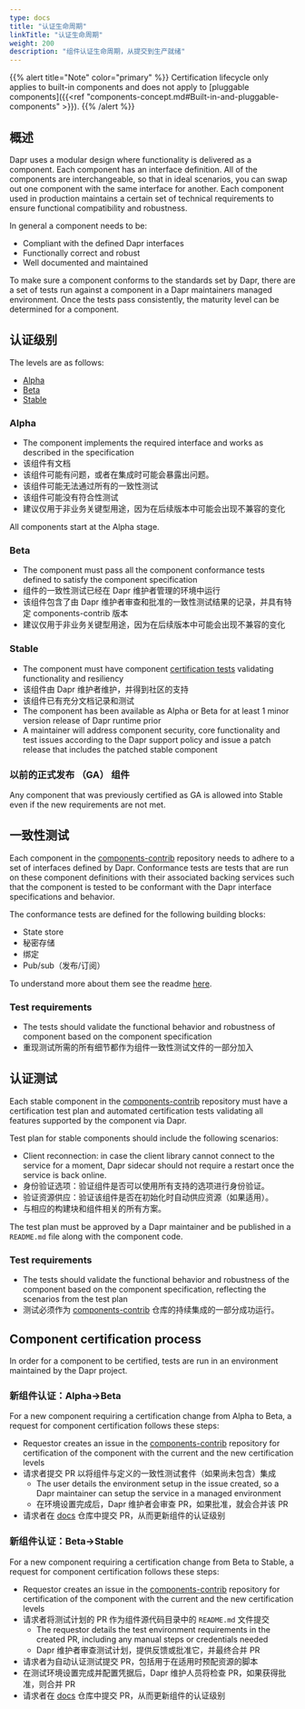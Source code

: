 ```yaml
---
type: docs
title: "认证生命周期"
linkTitle: "认证生命周期"
weight: 200
description: "组件认证生命周期，从提交到生产就绪"
---
```


{{% alert title="Note" color="primary" %}}
Certification lifecycle only applies to built-in components and does not apply to [pluggable components]({{<ref "components-concept.md#Built-in-and-pluggable-components" >}}).
{{% /alert %}}

## 概述

Dapr uses a modular design where functionality is delivered as a component. Each component has an interface definition. All of the components are interchangeable, so that in ideal scenarios, you can swap out one component with the same interface for another. Each component used in production maintains a certain set of technical requirements to ensure functional compatibility and robustness.

In general a component needs to be:

- Compliant with the defined Dapr interfaces
- Functionally correct and robust
- Well documented and maintained

To make sure a component conforms to the standards set by Dapr, there are a set of tests run against a component in a Dapr maintainers managed environment. Once the tests pass consistently, the maturity level can be determined for a component.

## 认证级别

The levels are as follows:

- [Alpha](#alpha)
- [Beta](#beta)
- [Stable](#stable)

### Alpha

- The component implements the required interface and works as described in the specification
- 该组件有文档
- 该组件可能有问题，或者在集成时可能会暴露出问题。
- 该组件可能无法通过所有的一致性测试
- 该组件可能没有符合性测试
- 建议仅用于非业务关键型用途，因为在后续版本中可能会出现不兼容的变化

All components start at the Alpha stage.

### Beta

- The component must pass all the component conformance tests defined to satisfy the component specification
- 组件的一致性测试已经在 Dapr 维护者管理的环境中运行
- 该组件包含了由 Dapr 维护者审查和批准的一致性测试结果的记录，并具有特定 components-contrib 版本
- 建议仅用于非业务关键型用途，因为在后续版本中可能会出现不兼容的变化

### Stable

- The component must have component [certification tests](#certification-tests) validating functionality and resiliency
- 该组件由 Dapr 维护者维护，并得到社区的支持
- 该组件已有充分文档记录和测试
- The component has been available as Alpha or Beta for at least 1 minor version release of Dapr runtime prior
- A maintainer will address component security, core functionality and test issues according to the Dapr support policy and issue a patch release that includes the patched stable component

### 以前的正式发布 （GA） 组件

Any component that was previously certified as GA is allowed into Stable even if the new requirements are not met.

## 一致性测试

Each component in the [components-contrib](https://github.com/dapr/components-contrib) repository needs to adhere to a set of interfaces defined by Dapr. Conformance tests are tests that are run on these component definitions with their associated backing services such that the component is tested to be conformant with the Dapr interface specifications and behavior.

The conformance tests are defined for the following building blocks:

- State store
- 秘密存储
- 绑定
- Pub/sub（发布/订阅）

To understand more about them see the readme [here](https://github.com/dapr/components-contrib/blob/master/tests/conformance/README.md).

### Test requirements

- The tests should validate the functional behavior and robustness of component based on the component specification
- 重现测试所需的所有细节都作为组件一致性测试文件的一部分加入

## 认证测试

Each stable component in the [components-contrib](https://github.com/dapr/components-contrib) repository must have a certification test plan and automated certification tests validating all features supported by the component via Dapr.

Test plan for stable components should include the following scenarios:

- Client reconnection: in case the client library cannot connect to the service for a moment, Dapr sidecar should not require a restart once the service is back online.
- 身份验证选项：验证组件是否可以使用所有支持的选项进行身份验证。
- 验证资源供应：验证该组件是否在初始化时自动供应资源（如果适用）。
- 与相应的构建块和组件相关的所有方案。

The test plan must be approved by a Dapr maintainer and be published in a `README.md` file along with the component code.

### Test requirements

- The tests should validate the functional behavior and robustness of the component based on the component specification, reflecting the scenarios from the test plan
- 测试必须作为 [components-contrib](https://github.com/dapr/components-contrib) 仓库的持续集成的一部分成功运行。

## Component certification process

In order for a component to be certified, tests are run in an environment maintained by the Dapr project.

### 新组件认证：Alpha->Beta

For a new component requiring a certification change from Alpha to Beta, a request for component certification follows these steps:

- Requestor creates an issue in the [components-contrib](https://github.com/dapr/components-contrib) repository for certification of the component with the current and the new certification levels
- 请求者提交 PR 以将组件与定义的一致性测试套件（如果尚未包含）集成
  - The user details the environment setup in the issue created, so a Dapr maintainer can setup the service in a managed environment
  - 在环境设置完成后，Dapr 维护者会审查 PR，如果批准，就会合并该 PR
- 请求者在 [docs](https://github.com/dapr/docs) 仓库中提交 PR，从而更新组件的认证级别

### 新组件认证：Beta->Stable

For a new component requiring a certification change from Beta to Stable, a request for component certification follows these steps:

- Requestor creates an issue in the [components-contrib](https://github.com/dapr/components-contrib) repository for certification of the component with the current and the new certification levels
- 请求者将测试计划的 PR 作为组件源代码目录中的 `README.md` 文件提交
  - The requestor details the test environment requirements in the created PR, including any manual steps or credentials needed
  - Dapr 维护者审查测试计划，提供反馈或批准它，并最终合并 PR
- 请求者为自动认证测试提交 PR，包括用于在适用时预配资源的脚本
- 在测试环境设置完成并配置凭据后，Dapr 维护人员将检查 PR，如果获得批准，则合并 PR
- 请求者在 [docs](https://github.com/dapr/docs) 仓库中提交 PR，从而更新组件的认证级别
